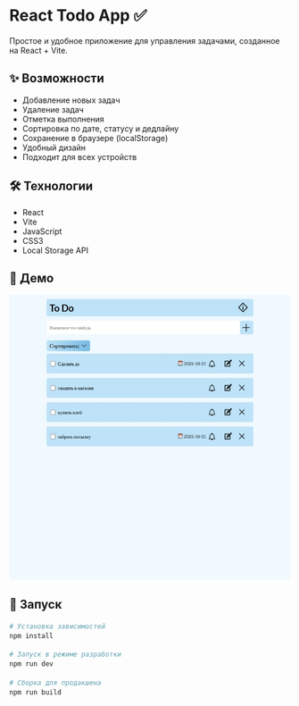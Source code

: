 # React Todo App ✅

Простое и удобное приложение для управления задачами, созданное на React + Vite.

## ✨ Возможности

- Добавление новых задач
- Удаление задач  
- Отметка выполнения
- Сортировка по дате, статусу и дедлайну
- Сохранение в браузере (localStorage)
- Удобный дизайн
- Подходит для всех устройств

## 🛠️ Технологии

- React
- Vite
- JavaScript
- CSS3
- Local Storage API

## 🎯 Демо

![Скриншот приложения](./src/assets/Снимок%20экрана_20-10-2025_23514_localhost.jpeg)

## 🚀 Запуск

```bash
# Установка зависимостей
npm install

# Запуск в режиме разработки
npm run dev

# Сборка для продакшена
npm run build